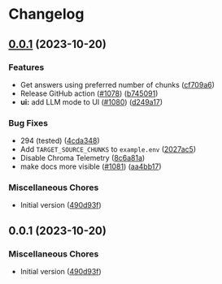 # Changelog

## [0.0.1](https://github.com/thlo7777/privateGPT/compare/v0.0.1...v0.0.1) (2023-10-20)


### Features

* Get answers using preferred number of chunks ([cf709a6](https://github.com/thlo7777/privateGPT/commit/cf709a6b7a951fc333ef5a089b24179ca660469b))
* Release GitHub action ([#1078](https://github.com/thlo7777/privateGPT/issues/1078)) ([b745091](https://github.com/thlo7777/privateGPT/commit/b7450911b25b0b70528fd4b620cffb90766e3448))
* **ui:** add LLM mode to UI ([#1080](https://github.com/thlo7777/privateGPT/issues/1080)) ([d249a17](https://github.com/thlo7777/privateGPT/commit/d249a17c330abd122e4988d35d94bcc2df980700))


### Bug Fixes

* 294 (tested) ([4cda348](https://github.com/thlo7777/privateGPT/commit/4cda348cf87f56ff237e376b03732b1b47a99215))
* Add `TARGET_SOURCE_CHUNKS` to `example.env` ([2027ac5](https://github.com/thlo7777/privateGPT/commit/2027ac563b6606199563632191b65f5105af8ebe))
* Disable Chroma Telemetry ([8c6a81a](https://github.com/thlo7777/privateGPT/commit/8c6a81a07fc9c800d53f62a33f5ae3b5247a22a6))
* make docs more visible ([#1081](https://github.com/thlo7777/privateGPT/issues/1081)) ([aa4bb17](https://github.com/thlo7777/privateGPT/commit/aa4bb17a2e6a797b450fa11a45e0b0528b8efecf))


### Miscellaneous Chores

* Initial version ([490d93f](https://github.com/thlo7777/privateGPT/commit/490d93fdc1977443c92f6c42e57a1c585aa59430))

## 0.0.1 (2023-10-20)

### Miscellaneous Chores

* Initial version ([490d93f](https://github.com/imartinez/privateGPT/commit/490d93fdc1977443c92f6c42e57a1c585aa59430))
